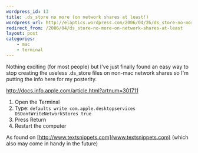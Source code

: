 ```yaml
--- 
wordpress_id: 13
title: .ds_store no more (on network shares at least!)
wordpress_url: http://elaptics.wordpress.com/2006/04/26/ds_store-no-more-on-network-shares-at-least/
redirect_from: /2006/04/ds_store-no-more-on-network-shares-at-least
layout: post
categories:
    - mac
    - terminal
---
```

Nothing exciting (for most people) but I've just finally found an easy way to stop creating the useless .ds_store files on non-mac network shares so I'm putting the info here for my posterity.

http://docs.info.apple.com/article.html?artnum=301711

1.  Open the Terminal
2.  Type:
    `defaults write com.apple.desktopservices DSDontWriteNetworkStores true`
3.  Press Return
4.  Restart the computer

As found on [http://www.textsnippets.com](www.textsnippets.com) (which also may come in handy in the future)
